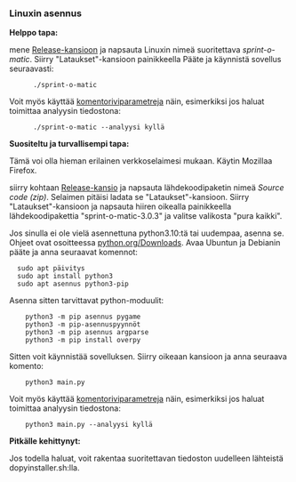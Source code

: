 ### Linuxin asennus

**Helppo tapa:**

mene [Release-kansioon](https://github.com/LemesoftNostalgic/sprint-o-matic/releases/latest) ja napsauta Linuxin nimeä
suoritettava _sprint-o-matic_. Siirry "Lataukset"-kansioon painikkeella
Pääte ja käynnistä sovellus seuraavasti:

```
      ./sprint-o-matic
```

Voit myös käyttää [komentoriviparametreja](#command-line-usage) näin, esimerkiksi jos haluat toimittaa analyysin tiedostona:

```
      ./sprint-o-matic --analyysi kyllä
```

**Suositeltu ja turvallisempi tapa:**

Tämä voi olla hieman erilainen verkkoselaimesi mukaan. Käytin Mozillaa
Firefox.

siirry kohtaan [Release-kansio](https://github.com/LemesoftNostalgic/sprint-o-matic/releases/latest) ja napsauta lähdekoodipaketin nimeä _Source code (zip)_. Selaimen pitäisi ladata se "Lataukset"-kansioon. Siirry "Lataukset"-kansioon ja napsauta hiiren oikealla painikkeella lähdekoodipakettia "sprint-o-matic-3.0.3" ja valitse valikosta "pura kaikki".

Jos sinulla ei ole vielä asennettuna python3.10:tä tai uudempaa, asenna se.
Ohjeet ovat osoitteessa [python.org/Downloads](python.org/Downloads).
Avaa Ubuntun ja Debianin pääte ja anna seuraavat komennot:

```
  sudo apt päivitys
  sudo apt install python3
  sudo apt asennus python3-pip
```

Asenna sitten tarvittavat python-moduulit:

```
    python3 -m pip asennus pygame
    python3 -m pip-asennuspyynnöt
    python3 -m pip asennus argparse
    python3 -m pip install overpy
```

Sitten voit käynnistää sovelluksen.
Siirry oikeaan kansioon ja anna seuraava komento:

```
    python3 main.py
```

Voit myös käyttää [komentoriviparametreja](#command-line-usage) näin, esimerkiksi jos haluat toimittaa analyysin tiedostona:

```
    python3 main.py --analyysi kyllä
```

**Pitkälle kehittynyt:**

Jos todella haluat, voit rakentaa suoritettavan tiedoston uudelleen
lähteistä dopyinstaller.sh:lla.

